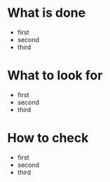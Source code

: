 # What is done

- first
- second
- third

# What to look for

- first
- second
- third

# How to check

- first
- second
- third